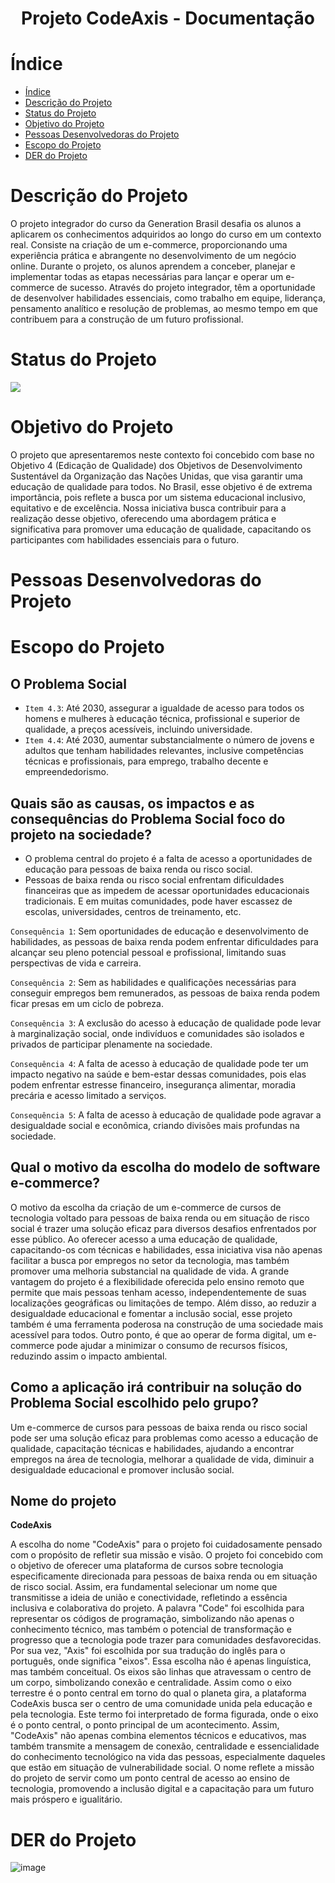 <h1 align="center"> Projeto CodeAxis - Documentação </h1>

# Índice

* [Índice](#índice)
* [Descrição do Projeto](#descrição-do-projeto)
* [Status do Projeto](#status-do-projeto)
* [Objetivo do Projeto](#objetivo-do-projeto)
* [Pessoas Desenvolvedoras do Projeto](#pessoas-desenvolvedoras-do-projeto)
* [Escopo do Projeto](#escopo-do-projeto)
* [DER do Projeto](#der-do-projeto)

# Descrição do Projeto

O projeto integrador do curso da Generation Brasil desafia os alunos a aplicarem os conhecimentos adquiridos ao longo do curso em um contexto real. Consiste na criação de um e-commerce, proporcionando uma experiência prática e abrangente no desenvolvimento de um negócio online. Durante o projeto, os alunos aprendem a conceber, planejar e implementar todas as etapas necessárias para lançar e operar um e-commerce de sucesso. Através do projeto integrador, têm a oportunidade de desenvolver habilidades essenciais, como trabalho em equipe, liderança, pensamento analítico e resolução de problemas, ao mesmo tempo em que contribuem para a construção de um futuro profissional.

# Status do Projeto

<p>
<img loading="lazy" src="http://img.shields.io/static/v1?label=STATUS&message=EM%20DESENVOLVIMENTO&color=GREEN&style=for-the-badge"/>
</p>

# Objetivo do Projeto

O projeto que apresentaremos neste contexto foi concebido com base no Objetivo 4 (Edicação de Qualidade) dos Objetivos de Desenvolvimento Sustentável da Organização das Nações Unidas, que visa garantir uma educação de qualidade para todos. No Brasil, esse objetivo é de extrema importância, pois reflete a busca por um sistema educacional inclusivo, equitativo e de excelência. Nossa iniciativa busca contribuir para a realização desse objetivo, oferecendo uma abordagem prática e significativa para promover uma educação de qualidade, capacitando os participantes com habilidades essenciais para o futuro.

# Pessoas Desenvolvedoras do Projeto


# Escopo do Projeto

<h2>O Problema Social</h2>

- `Item 4.3`: Até 2030, assegurar a igualdade de acesso para todos os homens e mulheres à educação técnica, profissional e superior de qualidade, a preços acessíveis, incluindo universidade.
- `Item 4.4`: Até 2030, aumentar substancialmente o número de jovens e adultos que tenham habilidades relevantes, inclusive competências técnicas e profissionais, para emprego, trabalho decente e empreendedorismo.

<h2>Quais são as causas, os impactos e as consequências do Problema Social foco do projeto na sociedade?</h2>

- O problema central do projeto é a falta de acesso a oportunidades de educação para pessoas de baixa renda ou risco social.
- Pessoas de baixa renda ou risco social enfrentam dificuldades financeiras que as impedem de acessar oportunidades educacionais tradicionais. E em muitas comunidades, pode haver escassez de escolas, universidades,  centros de treinamento, etc.

`Consequência 1`: Sem oportunidades de educação e desenvolvimento de habilidades, as pessoas de baixa renda podem enfrentar dificuldades para alcançar seu pleno potencial pessoal e profissional, limitando suas perspectivas de vida e carreira.

`Consequência 2`: Sem as habilidades e qualificações necessárias para conseguir empregos bem remunerados, as pessoas de baixa renda podem ficar presas em um ciclo de pobreza.

`Consequência 3`:  A exclusão do acesso à educação de qualidade pode levar à marginalização social, onde indivíduos e comunidades são isolados e privados de participar plenamente na sociedade.

`Consequência 4`: A falta de acesso à educação de qualidade pode ter um impacto negativo na saúde e bem-estar dessas comunidades, pois elas podem enfrentar estresse financeiro, insegurança alimentar, moradia precária e acesso limitado a serviços.

`Consequência 5`: A falta de acesso à educação de qualidade pode agravar a desigualdade social e econômica, criando divisões mais profundas na sociedade.

<h2>Qual o motivo da escolha do modelo de software e-commerce?</h2>

O motivo da escolha da criação de um e-commerce de cursos de tecnologia voltado para pessoas de baixa renda ou em situação de risco social é trazer uma solução eficaz para diversos desafios enfrentados por esse público. Ao oferecer acesso a uma educação de qualidade, capacitando-os com técnicas e habilidades, essa iniciativa visa não apenas facilitar a busca por empregos no setor da tecnologia, mas também promover uma melhoria substancial na qualidade de vida. A grande vantagem do projeto é a flexibilidade oferecida pelo ensino remoto que permite  que mais pessoas tenham acesso, independentemente de suas localizações geográficas ou limitações de tempo. Além disso, ao reduzir a desigualdade educacional e fomentar a inclusão social, esse projeto também é uma ferramenta poderosa na construção de uma sociedade mais acessível para todos. Outro ponto, é que ao operar de forma digital, um e-commerce pode ajudar a minimizar o consumo de recursos físicos, reduzindo assim o impacto ambiental.

<h2>Como a aplicação irá contribuir na solução do Problema Social escolhido pelo grupo?</h2>

Um e-commerce de cursos para pessoas de baixa renda ou risco social pode ser uma solução eficaz para problemas como acesso a educação de qualidade, capacitação técnicas e habilidades, ajudando a encontrar empregos na área de tecnologia, melhorar a qualidade de vida, diminuir a desigualdade educacional e promover inclusão social.

<h2>Nome do projeto</h2>

<strong>CodeAxis</strong>

A escolha do nome "CodeAxis" para o projeto foi cuidadosamente pensado com o propósito de refletir sua missão e visão. O projeto foi concebido com o objetivo de oferecer uma plataforma de cursos sobre tecnologia especificamente direcionada para pessoas de baixa renda ou em situação de risco social. Assim, era fundamental selecionar um nome que transmitisse a ideia de união e conectividade, refletindo a essência inclusiva e colaborativa do projeto.
A palavra "Code" foi escolhida para representar os códigos de programação, simbolizando não apenas o conhecimento técnico, mas também o potencial de transformação e progresso que a tecnologia pode trazer para comunidades desfavorecidas. Por sua vez, "Axis" foi escolhida por sua tradução do inglês para o português, onde significa "eixos". Essa escolha não é apenas linguística, mas também conceitual. Os eixos são linhas que atravessam o centro de um corpo, simbolizando conexão e centralidade. Assim como o eixo terrestre é o ponto central em torno do qual o planeta gira, a plataforma CodeAxis busca ser o centro de uma comunidade unida pela educação e pela tecnologia. Este termo foi interpretado de forma figurada, onde o eixo é o ponto central, o ponto principal de um acontecimento. 
Assim, "CodeAxis" não apenas combina elementos técnicos e educativos, mas também transmite a mensagem de conexão, centralidade e essencialidade do conhecimento tecnológico na vida das pessoas, especialmente daqueles que estão em situação de vulnerabilidade social. O nome reflete a missão do projeto de servir como um ponto central de acesso ao ensino de tecnologia, promovendo a inclusão digital e a capacitação para um futuro mais próspero e igualitário.

# DER do Projeto 

![image](https://github.com/Projeto-Integrador-CodeAxis/ProjetoCodeAxis-Documentacao/assets/162521119/13ca6b92-62e2-4e45-903e-53dd54f02ce8)





